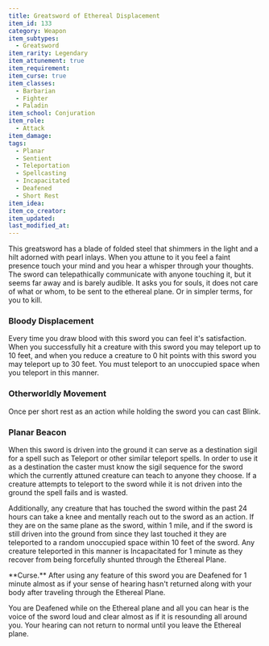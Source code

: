 ```yaml
---
title: Greatsword of Ethereal Displacement
item_id: 133
category: Weapon
item_subtypes:
  - Greatsword
item_rarity: Legendary
item_attunement: true
item_requirement:
item_curse: true
item_classes:
  - Barbarian
  - Fighter
  - Paladin
item_school: Conjuration
item_role:
  - Attack
item_damage:
tags:
  - Planar
  - Sentient
  - Teleportation
  - Spellcasting
  - Incapacitated
  - Deafened
  - Short Rest
item_idea:
item_co_creator:
item_updated:
last_modified_at:
---
```


This greatsword has a blade of folded steel that shimmers in the light and a hilt adorned with pearl inlays. When you attune to it you feel a faint presence touch your mind and you hear a whisper through your thoughts. The sword can telepathically communicate with anyone touching it, but it seems far away and is barely audible. It asks you for souls, it does not care of what or whom, to be sent to the ethereal plane. Or in simpler terms, for you to kill.

### Bloody Displacement
Every time you draw blood with this sword you can feel it's satisfaction. When you successfully hit a creature with this sword you may teleport up to 10 feet, and when you reduce a creature to 0 hit points with this sword you may teleport up to 30 feet. You must teleport to an unoccupied space when you teleport in this manner.

### Otherworldly Movement
Once per short rest as an action while holding the sword you can cast <magic-spell>Blink</magic-spell>.

### Planar Beacon
When this sword is driven into the ground it can serve as a destination sigil for a spell such as <magic-spell>Teleport</magic-spell> or other similar teleport spells. In order to use it as a destination the caster must know the sigil sequence for the sword which the currently attuned creature can teach to anyone they choose. If a creature attempts to teleport to the sword while it is not driven into the ground the spell fails and is wasted.

Additionally, any creature that has touched the sword within the past 24 hours can take a knee and mentally reach out to the sword as an action. If they are on the same plane as the sword, within 1 mile, and if the sword is still driven into the ground from since they last touched it they are teleported to a random unoccupied space within 10 feet of the sword. Any creature teleported in this manner is Incapacitated for 1 minute as they recover from being forcefully shunted through the Ethereal Plane.

<section id="curse">
**Curse.** After using any feature of this sword you are Deafened for 1 minute almost as if your sense of hearing hasn't returned along with your body after traveling through the Ethereal Plane.

You are Deafened while on the Ethereal plane and all you can hear is the voice of the sword loud and clear almost as if it is resounding all around you. Your hearing can not return to normal until you leave the Ethereal plane.
</section>

